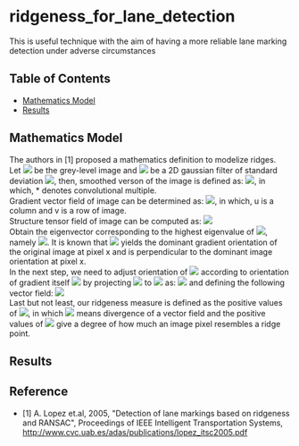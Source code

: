 # ridgeness_for_lane_detection
This is useful technique with the aim of having a more reliable lane marking detection under adverse circumstances
## **Table of Contents**
- [Mathematics Model](#mathematics-model)
- [Results](#results)

## **Mathematics Model**
The authors in [1] proposed a mathematics definition to modelize ridges.  
Let <img src="https://render.githubusercontent.com/render/math?math=L\big(x\big)"> be the grey-level image and <img src="https://render.githubusercontent.com/render/math?math=G_{\sigma}\big(x\big)"> be a 2D gaussian filter of standard deviation <img src="https://render.githubusercontent.com/render/math?math=\sigma">, then, smoothed verson of the image is defined as: <img src="https://render.githubusercontent.com/render/math?math=L_{\sigma}\big(x\big)=G_{\sigma}\big(x\big)*L\big(x\big)">, in which, * denotes convolutional multiple.  
Gradient vector field of image can be determined as: <img src="https://render.githubusercontent.com/render/math?math=w_{\sigma}\big(x\big)=\big(\partial_{u}L_{\sigma}\big(x\big),\partial_{v}L_{\sigma}\big(x\big)\big)^T">, in which, u is a column and v is a row of image.  
Structure tensor field of image can be computed as: <img src="https://render.githubusercontent.com/render/math?math=S_{\sigma}\big(x\big)=G_{\sigma}\big(x\big)w_{\sigma}\big(x\big)w_{\sigma}^T\big(x\big)">  
Obtain the eigenvector corresponding to the highest eigenvalue of <img src="https://render.githubusercontent.com/render/math?math=S_{\sigma}\big(x\big)">, namely <img src="https://render.githubusercontent.com/render/math?math=v_{\sigma}\big(x\big)">. It is known that <img src="https://render.githubusercontent.com/render/math?math=v_{\sigma}\big(x\big)"> yields the dominant gradient orientation of the original image at pixel x and is perpendicular to the dominant image orientation at pixel x.  
In the next step, we need to adjust orientation of <img src="https://render.githubusercontent.com/render/math?math=v_{\sigma}\big(x\big)"> according to orientation of gradient itself <img src="https://render.githubusercontent.com/render/math?math=w_{\sigma}\big(x\big)"> by projecting <img src="https://render.githubusercontent.com/render/math?math=v_{\sigma}\big(x\big)"> to <img src="https://render.githubusercontent.com/render/math?math=w_{\sigma}\big(x\big)"> as: <img src="https://render.githubusercontent.com/render/math?math=p\big(x\big)=v_{\sigma}^T\big(x\big)w_{\sigma}\big(x\big)"> and defining the following vector field: <img src="https://render.githubusercontent.com/render/math?math=\tilde{w}\big(x\big)=sign\big(p\big(x\big)\big)v_{\sigma}\big(x\big)">  
Last but not least, our ridgeness measure is defined as the positive values of <img src="https://render.githubusercontent.com/render/math?math=\tilde{\kappa}\big(x\big)=-div\big(\tilde{w}\big(x\big)\big)">, in which <img src="https://render.githubusercontent.com/render/math?math=div\big(\big)"> means divergence of a vector field and the positive values of <img src="https://render.githubusercontent.com/render/math?math=\tilde{\kappa}\big(x\big)"> give a degree of how much an image pixel resembles a ridge point.  
## **Results**

## **Reference**
- [1] A. Lopez et.al, 2005, "Detection of lane markings based on ridgeness and RANSAC", Proceedings of IEEE Intelligent Transportation Systems, http://www.cvc.uab.es/adas/publications/lopez_itsc2005.pdf